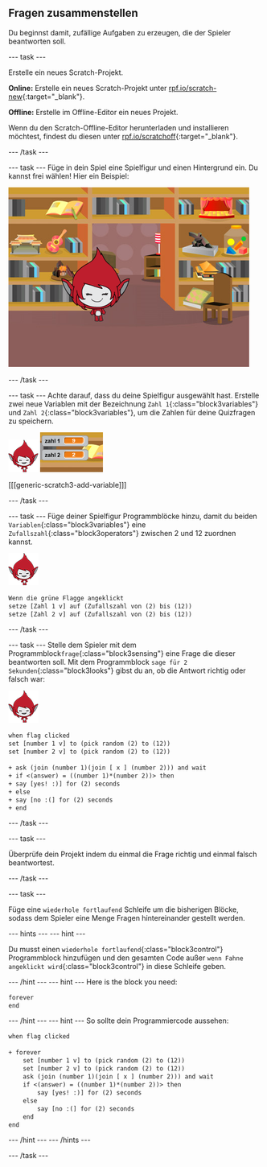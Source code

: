 ## Fragen zusammenstellen

Du beginnst damit, zufällige Aufgaben zu erzeugen, die der Spieler beantworten soll.

\--- task \---

Erstelle ein neues Scratch-Projekt.

**Online:** Erstelle ein neues Scratch-Projekt unter [rpf.io/scratch-new](http://rpf.io/scratchon){:target="_blank"}.

**Offline:** Erstelle im Offline-Editor ein neues Projekt.

Wenn du den Scratch-Offline-Editor herunterladen und installieren möchtest, findest du diesen unter [rpf.io/scratchoff](http://rpf.io/scratchoff){:target="_blank"}.

\--- /task \---

\--- task \--- Füge in dein Spiel eine Spielfigur und einen Hintergrund ein. Du kannst frei wählen! Hier ein Beispiel:

![Screenshot](images/brain-setting.png)

\--- /task \---

\--- task \--- Achte darauf, dass du deine Spielfigur ausgewählt hast. Erstelle zwei neue Variablen mit der Bezeichnung `Zahl 1`{:class="block3variables"} und `Zahl 2`{:class="block3variables"}, um die Zahlen für deine Quizfragen zu speichern.

![screenshot](images/giga-sprite.png) ![Screenshot](images/brain-variables.png)

[[[generic-scratch3-add-variable]]]

\--- /task \---

\--- task \--- Füge deiner Spielfigur Programmblöcke hinzu, damit du beiden `Variablen`{:class="block3variables"} eine `Zufallszahl`{:class="block3operators"} zwischen 2 und 12 zuordnen kannst.

![Screenshot](images/giga-sprite.png)

```blocks3
Wenn die grüne Flagge angeklickt
setze [Zahl 1 v] auf (Zufallszahl von (2) bis (12))
setze [Zahl 2 v] auf (Zufallszahl von (2) bis (12))
```

\--- /task \---

\--- task \--- Stelle dem Spieler mit dem Programmblock`frage`{:class="block3sensing"} eine Frage die dieser beantworten soll. Mit dem Programmblock `sage für 2 Sekunden`{:class="block3looks"} gibst du an, ob die Antwort richtig oder falsch war:

![Screenshot](images/giga-sprite.png)

```blocks3
when flag clicked
set [number 1 v] to (pick random (2) to (12))
set [number 2 v] to (pick random (2) to (12))

+ ask (join (number 1)(join [ x ] (number 2))) and wait
+ if <(answer) = ((number 1)*(number 2))> then
+ say [yes! :)] for (2) seconds
+ else
+ say [no :(] for (2) seconds
+ end
```

\--- /task \---

\--- task \---

Überprüfe dein Projekt indem du einmal die Frage richtig und einmal falsch beantwortest.

\--- /task \---

\--- task \---

Füge eine `wiederhole fortlaufend` Schleife um die bisherigen Blöcke, sodass dem Spieler eine Menge Fragen hintereinander gestellt werden.

\--- hints \--- \--- hint \---

Du musst einen `wiederhole fortlaufend`{:class="block3control"} Programmblock hinzufügen und den gesamten Code außer `wenn Fahne angeklickt wird`{:class="block3control"} in diese Schleife geben.

\--- /hint \--- \--- hint \--- Here is the block you need:

```blocks3
forever
end
```

\--- /hint \--- \--- hint \--- So sollte dein Programmiercode aussehen:

```blocks3
when flag clicked

+ forever
    set [number 1 v] to (pick random (2) to (12))
    set [number 2 v] to (pick random (2) to (12))
    ask (join (number 1)(join [ x ] (number 2))) and wait
    if <(answer) = ((number 1)*(number 2))> then
        say [yes! :)] for (2) seconds
    else
        say [no :(] for (2) seconds
    end
end
```

\--- /hint \--- \--- /hints \---

\--- /task \---